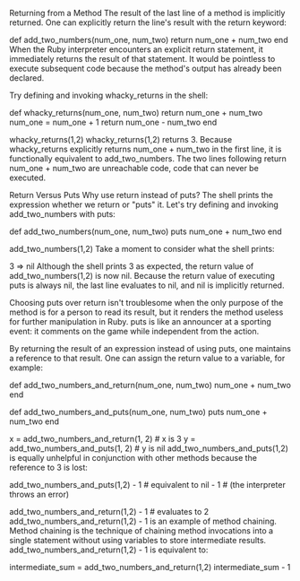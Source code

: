 Returning from a Method
The result of the last line of a method is implicitly returned. One can explicitly return the line's result with the return keyword:

def add_two_numbers(num_one, num_two)
  return num_one + num_two
end
When the Ruby interpreter encounters an explicit return statement, it immediately returns the result of that statement. It would be pointless to execute subsequent code because the method's output has already been declared.

Try defining and invoking whacky_returns in the shell:

def whacky_returns(num_one, num_two)
  return num_one + num_two
  num_one = num_one + 1
  return num_one - num_two
end

whacky_returns(1,2)
whacky_returns(1,2) returns 3. Because whacky_returns explicitly returns num_one + num_two in the first line, it is functionally equivalent to add_two_numbers. The two lines following return num_one + num_two are unreachable code, code that can never be executed.

Return Versus Puts
Why use return instead of puts? The shell prints the expression whether we return or "puts" it. Let's try defining and invoking add_two_numbers with puts:

def add_two_numbers(num_one, num_two)
  puts num_one + num_two
end

add_two_numbers(1,2)
Take a moment to consider what the shell prints:

3
=> nil
Although the shell prints 3 as expected, the return value of add_two_numbers(1,2) is now nil. Because the return value of executing puts is always nil, the last line evaluates to nil, and nil is implicitly returned.

Choosing puts over return isn't troublesome when the only purpose of the method is for a person to read its result, but it renders the method useless for further manipulation in Ruby. puts is like an announcer at a sporting event: it comments on the game while independent from the action.

By returning the result of an expression instead of using puts, one maintains a reference to that result. One can assign the return value to a variable, for example:

def add_two_numbers_and_return(num_one, num_two)
  num_one + num_two
end

def add_two_numbers_and_puts(num_one, num_two)
  puts num_one + num_two
end

x = add_two_numbers_and_return(1, 2) # x is 3
y = add_two_numbers_and_puts(1, 2) # y is nil
add_two_numbers_and_puts(1,2) is equally unhelpful in conjunction with other methods because the reference to 3 is lost:

add_two_numbers_and_puts(1,2) - 1 # equivalent to nil - 1
                                  # (the interpreter throws an error)

add_two_numbers_and_return(1,2) - 1 # evaluates to 2
add_two_numbers_and_return(1,2) - 1 is an example of method chaining. Method chaining is the technique of chaining method invocations into a single statement without using variables to store intermediate results. add_two_numbers_and_return(1,2) - 1 is equivalent to:

intermediate_sum = add_two_numbers_and_return(1,2)
intermediate_sum - 1